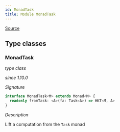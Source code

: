 ```yaml
---
id: MonadTask
title: Module MonadTask
---
```


[Source](https://github.com/gcanti/fp-ts/blob/master/src/MonadTask.ts)

## Type classes

### MonadTask

_type class_

_since 1.10.0_

_Signature_

```ts
interface MonadTask<M> extends Monad<M> {
  readonly fromTask: <A>(fa: Task<A>) => HKT<M, A>
}
```

_Description_

Lift a computation from the `Task` monad
